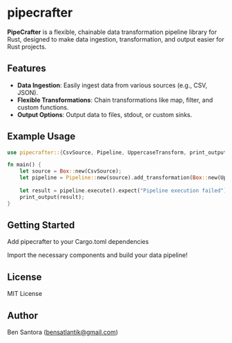 # pipecrafter

**PipeCrafter** is a flexible, chainable data transformation pipeline library for Rust, designed to make data ingestion, transformation, and output easier for Rust projects.

## Features
- **Data Ingestion**: Easily ingest data from various sources (e.g., CSV, JSON).
- **Flexible Transformations**: Chain transformations like map, filter, and custom functions.
- **Output Options**: Output data to files, stdout, or custom sinks.

## Example Usage

```rust
use pipecrafter::{CsvSource, Pipeline, UppercaseTransform, print_output};

fn main() {
    let source = Box::new(CsvSource);
    let pipeline = Pipeline::new(source).add_transformation(Box::new(UppercaseTransform));
    
    let result = pipeline.execute().expect("Pipeline execution failed");
    print_output(result);
}
```
## Getting Started
Add pipecrafter to your Cargo.toml dependencies

Import the necessary components and build your data pipeline!

## License
MIT License

## Author
Ben Santora (<bensatlantik@gmail.com>)
